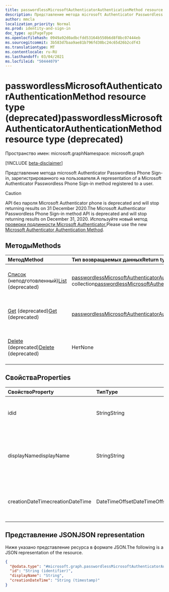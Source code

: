 ```yaml
---
title: passwordlessMicrosoftAuthenticatorAuthenticationMethod resource type
description: Представление метода microsoft Authenticator Passwordless Phone Sign-in, зарегистрированного на пользователя.
author: mmcla
localization_priority: Normal
ms.prod: identity-and-sign-in
doc_type: apiPageType
ms.openlocfilehash: 0949a92d0adbcfdd53164b550b6d8f8bc07444eb
ms.sourcegitcommit: 3b583d7baa9ae81b796fd30bc24c65d26b2cdf43
ms.translationtype: MT
ms.contentlocale: ru-RU
ms.lasthandoff: 03/04/2021
ms.locfileid: "50444079"
---
```

# <a name="passwordlessmicrosoftauthenticatorauthenticationmethod-resource-type-deprecated"></a><span data-ttu-id="9ce8e-103">passwordlessMicrosoftAuthenticatorAuthenticationMethod resource type (deprecated)</span><span class="sxs-lookup"><span data-stu-id="9ce8e-103">passwordlessMicrosoftAuthenticatorAuthenticationMethod resource type (deprecated)</span></span>

<span data-ttu-id="9ce8e-104">Пространство имен: microsoft.graph</span><span class="sxs-lookup"><span data-stu-id="9ce8e-104">Namespace: microsoft.graph</span></span>

[!INCLUDE [beta-disclaimer](../../includes/beta-disclaimer.md)]

<span data-ttu-id="9ce8e-105">Представление метода microsoft Authenticator Passwordless Phone Sign-in, зарегистрированного на пользователя.</span><span class="sxs-lookup"><span data-stu-id="9ce8e-105">A representation of a Microsoft Authenticator Passwordless Phone Sign-in method registered to a user.</span></span>

> [!CAUTION]
> <span data-ttu-id="9ce8e-106">API без пароля Microsoft Authenticator phone is deprecated and will stop returning results on 31 December 2020.</span><span class="sxs-lookup"><span data-stu-id="9ce8e-106">The Microsoft Authenticator Passwordless Phone Sign-in method API is deprecated and will stop returning results on December 31, 2020.</span></span> <span data-ttu-id="9ce8e-107">Используйте новый метод [проверки подлинности Microsoft Authenticator.](../resources/microsoftAuthenticatorAuthenticationMethod.md)</span><span class="sxs-lookup"><span data-stu-id="9ce8e-107">Please use the new [Microsoft Authenticator Authentication Method](../resources/microsoftAuthenticatorAuthenticationMethod.md).</span></span>


## <a name="methods"></a><span data-ttu-id="9ce8e-108">Методы</span><span class="sxs-lookup"><span data-stu-id="9ce8e-108">Methods</span></span>
|<span data-ttu-id="9ce8e-109">Метод</span><span class="sxs-lookup"><span data-stu-id="9ce8e-109">Method</span></span>|<span data-ttu-id="9ce8e-110">Тип возвращаемых данных</span><span class="sxs-lookup"><span data-stu-id="9ce8e-110">Return type</span></span>|<span data-ttu-id="9ce8e-111">Описание</span><span class="sxs-lookup"><span data-stu-id="9ce8e-111">Description</span></span>|
|:---|:---|:---|
|<span data-ttu-id="9ce8e-112">[Список](../api/passwordlessmicrosoftauthenticatorauthenticationmethod-list.md) (неподготовленный)</span><span class="sxs-lookup"><span data-stu-id="9ce8e-112">[List](../api/passwordlessmicrosoftauthenticatorauthenticationmethod-list.md) (deprecated)</span></span>|<span data-ttu-id="9ce8e-113">[passwordlessMicrosoftAuthenticatorAuthenticationMethod](../resources/passwordlessmicrosoftauthenticatorauthenticationmethod.md) collection</span><span class="sxs-lookup"><span data-stu-id="9ce8e-113">[passwordlessMicrosoftAuthenticatorAuthenticationMethod](../resources/passwordlessmicrosoftauthenticatorauthenticationmethod.md) collection</span></span>|<span data-ttu-id="9ce8e-114">Извлечение списка объектов без паролейMicrosoftAuthenticatorAuthenticationMethod и их свойств.</span><span class="sxs-lookup"><span data-stu-id="9ce8e-114">Retrieve a list of a user's passwordlessMicrosoftAuthenticatorAuthenticationMethod objects and their properties.</span></span>|
|<span data-ttu-id="9ce8e-115">[Get](../api/passwordlessmicrosoftauthenticatorauthenticationmethod-get.md) (deprecated)</span><span class="sxs-lookup"><span data-stu-id="9ce8e-115">[Get](../api/passwordlessmicrosoftauthenticatorauthenticationmethod-get.md) (deprecated)</span></span>|[<span data-ttu-id="9ce8e-116">passwordlessMicrosoftAuthenticatorAuthenticationMethod</span><span class="sxs-lookup"><span data-stu-id="9ce8e-116">passwordlessMicrosoftAuthenticatorAuthenticationMethod</span></span>](../resources/passwordlessmicrosoftauthenticatorauthenticationmethod.md)|<span data-ttu-id="9ce8e-117">Ознакомьтесь с свойствами и отношениями объекта без пароляMicrosoftAuthenticatorAuthenticationMethod.</span><span class="sxs-lookup"><span data-stu-id="9ce8e-117">Read the properties and relationships of a user's passwordlessMicrosoftAuthenticatorAuthenticationMethod object.</span></span>|
|<span data-ttu-id="9ce8e-118">[Delete](../api/passwordlessmicrosoftauthenticatorauthenticationmethod-delete.md) (deprecated)</span><span class="sxs-lookup"><span data-stu-id="9ce8e-118">[Delete](../api/passwordlessmicrosoftauthenticatorauthenticationmethod-delete.md) (deprecated)</span></span>|<span data-ttu-id="9ce8e-119">Нет</span><span class="sxs-lookup"><span data-stu-id="9ce8e-119">None</span></span>|<span data-ttu-id="9ce8e-120">Удаляет объект без пароляMicrosoftAuthenticatorAuthenticationMethod.</span><span class="sxs-lookup"><span data-stu-id="9ce8e-120">Deletes a user's passwordlessMicrosoftAuthenticatorAuthenticationMethod object.</span></span>|


## <a name="properties"></a><span data-ttu-id="9ce8e-121">Свойства</span><span class="sxs-lookup"><span data-stu-id="9ce8e-121">Properties</span></span>
|<span data-ttu-id="9ce8e-122">Свойство</span><span class="sxs-lookup"><span data-stu-id="9ce8e-122">Property</span></span>|<span data-ttu-id="9ce8e-123">Тип</span><span class="sxs-lookup"><span data-stu-id="9ce8e-123">Type</span></span>|<span data-ttu-id="9ce8e-124">Описание</span><span class="sxs-lookup"><span data-stu-id="9ce8e-124">Description</span></span>|
|:---|:---|:---|
|<span data-ttu-id="9ce8e-125">id</span><span class="sxs-lookup"><span data-stu-id="9ce8e-125">id</span></span>|<span data-ttu-id="9ce8e-126">String</span><span class="sxs-lookup"><span data-stu-id="9ce8e-126">String</span></span>|<span data-ttu-id="9ce8e-127">Идентификатор метода проверки подлинности.</span><span class="sxs-lookup"><span data-stu-id="9ce8e-127">The authentication method identifier.</span></span>|
|<span data-ttu-id="9ce8e-128">displayName</span><span class="sxs-lookup"><span data-stu-id="9ce8e-128">displayName</span></span>|<span data-ttu-id="9ce8e-129">String</span><span class="sxs-lookup"><span data-stu-id="9ce8e-129">String</span></span>|<span data-ttu-id="9ce8e-130">Отображающее имя мобильного устройства в качестве данной пользователем.</span><span class="sxs-lookup"><span data-stu-id="9ce8e-130">The display name of the mobile device as given by the user.</span></span>|
|<span data-ttu-id="9ce8e-131">creationDateTime</span><span class="sxs-lookup"><span data-stu-id="9ce8e-131">creationDateTime</span></span>|<span data-ttu-id="9ce8e-132">DateTimeOffset</span><span class="sxs-lookup"><span data-stu-id="9ce8e-132">DateTimeOffset</span></span>|<span data-ttu-id="9ce8e-133">Время регистрации этого метода пользователем.</span><span class="sxs-lookup"><span data-stu-id="9ce8e-133">The timestamp when this method was registered to the user.</span></span>|


## <a name="json-representation"></a><span data-ttu-id="9ce8e-134">Представление JSON</span><span class="sxs-lookup"><span data-stu-id="9ce8e-134">JSON representation</span></span>
<span data-ttu-id="9ce8e-135">Ниже указано представление ресурса в формате JSON.</span><span class="sxs-lookup"><span data-stu-id="9ce8e-135">The following is a JSON representation of the resource.</span></span>
<!-- {
  "blockType": "resource",
  "keyProperty": "id",
  "@odata.type": "microsoft.graph.passwordlessMicrosoftAuthenticatorAuthenticationMethod",
  "baseType": "microsoft.graph.authenticationMethod",
  "openType": false
}
-->
``` json
{
  "@odata.type": "#microsoft.graph.passwordlessMicrosoftAuthenticatorAuthenticationMethod",
  "id": "String (identifier)",
  "displayName": "String",
  "creationDateTime": "String (timestamp)"
}
```

